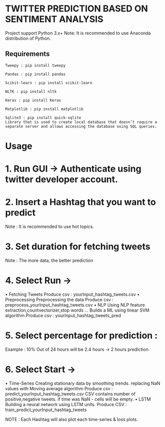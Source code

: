 # TWITTER PREDICTION BASED ON SENTIMENT ANALYSIS

Project support Python 3.x+
Note: It is recommended to use Anaconda distribution of Python.

## Requirements 
```
Tweepy : pip install tweepy
```
```
Pandas : pip install pandas

```
```
Scikit-learn : pip install scikit-learn
```
```
NLTK : pip install nltk
```
```
Keras : pip install Keras
```
```
Matplotlib : pip install matplotlib
```
```
Sqlite3 : pip install quick-sqlite
Library that is used to create local database that doesn’t require a separate server and allows accessing the database using SQL queries.
```

# Usage #

# 1. Run GUI -> Authenticate using twitter developer account. #

# 2. Insert a Hashtag that you want to predict #
Note : It is recommended to use hot topics.

# 3. Set duration for fetching tweets #
Note : The more data, the better prediction

# 4. Select Run -> #
   • Fetching Tweets 
   Produce csv : yourInput_hashtag_tweets.csv
   • Preprocessing
   Preprocessing the data
   Produce csv : preprocess_yourInput_hashtag_tweets.csv
   • NLP
   Using NLP feature extraction,countvectorizer,stop words ...
   Builds a ML using linear SVM algorithm
   Produce csv : yourInput_hashtag_tweets_pred
   
# 5. Select percentage for prediction : #
   Example : 10% Out of 24 hours will be 2.4 hours -> 2 hours prediction.
   
# 6. Select Start -> #
   • Time-Series
   Creating stationary data by smoothing trends. replacing NaN values with Moving average algorithm 
   Produce csv : predict_yourInput_hashtag_tweets.csv
   CSV contains number of positive,negative tweets. if time was NaN - cells will be empty.
   • LSTM
   Building a neural network using LSTM units.
   Produce CSV : train_predict_yourInput_hashtag_tweets
   
   NOTE :   Each Hashtag will also plot each time-series & loss plots.
   
